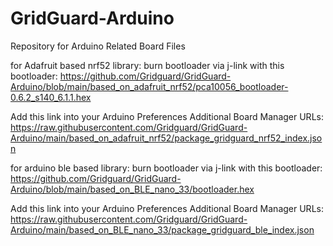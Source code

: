 # GridGuard-Arduino
Repository for Arduino Related Board Files



for Adafruit based nrf52 library:
  burn bootloader via j-link with this bootloader:
  https://github.com/Gridguard/GridGuard-Arduino/blob/main/based_on_adafruit_nrf52/pca10056_bootloader-0.6.2_s140_6.1.1.hex

  Add this link into your Arduino Preferences Additional Board Manager URLs:
  https://raw.githubusercontent.com/Gridguard/GridGuard-Arduino/main/based_on_adafruit_nrf52/package_gridguard_nrf52_index.json


for arduino ble based library:
  burn bootloader via j-link with this bootloader:
  https://github.com/Gridguard/GridGuard-Arduino/blob/main/based_on_BLE_nano_33/bootloader.hex

  Add this link into your Arduino Preferences Additional Board Manager URLs:
  https://raw.githubusercontent.com/Gridguard/GridGuard-Arduino/main/based_on_BLE_nano_33/package_gridguard_ble_index.json

